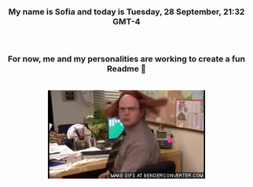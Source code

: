 


<div align="center">
<h3 >My name is Sofia and today is Tuesday, 28 September, 21:32 GMT-4</h3><br>
<h3 >For now, me and my personalities are working to create a fun Readme 👋
</h3><br>
<img src='img/dwight.gif' alt='working...'/>
</div>
